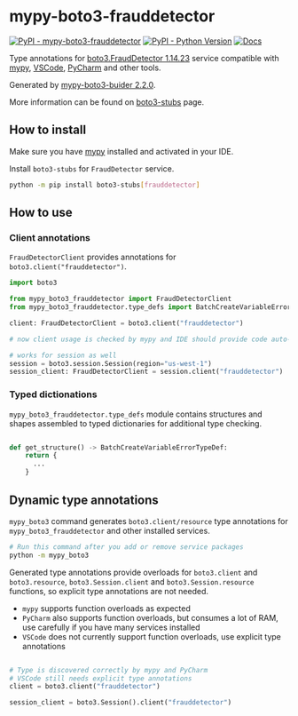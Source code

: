 # mypy-boto3-frauddetector

[![PyPI - mypy-boto3-frauddetector](https://img.shields.io/pypi/v/mypy-boto3-frauddetector.svg?color=blue)](https://pypi.org/project/mypy-boto3-frauddetector)
[![PyPI - Python Version](https://img.shields.io/pypi/pyversions/mypy-boto3-frauddetector.svg?color=blue)](https://pypi.org/project/mypy-boto3-frauddetector)
[![Docs](https://img.shields.io/readthedocs/mypy-boto3-builder.svg?color=blue)](https://mypy-boto3-builder.readthedocs.io/)

Type annotations for
[boto3.FraudDetector 1.14.23](https://boto3.amazonaws.com/v1/documentation/api/1.14.23/reference/services/frauddetector.html#FraudDetector) service
compatible with [mypy](https://github.com/python/mypy), [VSCode](https://code.visualstudio.com/),
[PyCharm](https://www.jetbrains.com/pycharm/) and other tools.

Generated by [mypy-boto3-buider 2.2.0](https://github.com/vemel/mypy_boto3_builder).

More information can be found on [boto3-stubs](https://pypi.org/project/boto3-stubs/) page.

## How to install

Make sure you have [mypy](https://github.com/python/mypy) installed and activated in your IDE.

Install `boto3-stubs` for `FraudDetector` service.

```bash
python -m pip install boto3-stubs[frauddetector]
```

## How to use

### Client annotations

`FraudDetectorClient` provides annotations for `boto3.client("frauddetector")`.

```python
import boto3

from mypy_boto3_frauddetector import FraudDetectorClient
from mypy_boto3_frauddetector.type_defs import BatchCreateVariableErrorTypeDef, ...

client: FraudDetectorClient = boto3.client("frauddetector")

# now client usage is checked by mypy and IDE should provide code auto-complete

# works for session as well
session = boto3.session.Session(region="us-west-1")
session_client: FraudDetectorClient = session.client("frauddetector")
```








### Typed dictionations

`mypy_boto3_frauddetector.type_defs` module contains structures and shapes assembled
to typed dictionaries for additional type checking.

```python

def get_structure() -> BatchCreateVariableErrorTypeDef:
    return {
      ...
    }
```


## Dynamic type annotations

`mypy_boto3` command generates `boto3.client/resource` type annotations for
`mypy_boto3_frauddetector` and other installed services.

```bash
# Run this command after you add or remove service packages
python -m mypy_boto3
```

Generated type annotations provide overloads for `boto3.client` and `boto3.resource`,
`boto3.Session.client` and `boto3.Session.resource` functions,
so explicit type annotations are not needed.

- `mypy` supports function overloads as expected
- `PyCharm` also supports function overloads, but consumes a lot of RAM, use carefully if you have many services installed
- `VSCode` does not currently support function overloads, use explicit type annotations

```python

# Type is discovered correctly by mypy and PyCharm
# VSCode still needs explicit type annotations
client = boto3.client("frauddetector")

session_client = boto3.Session().client("frauddetector")
```
